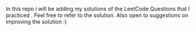 In this repo i will be adding my solutions of the LeetCode Questions that I practiced .
Feel free to refer to the solution.
Also open to suggestions on improving the solution :)
